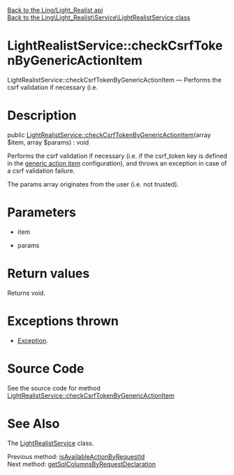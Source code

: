 [Back to the Ling/Light_Realist api](https://github.com/lingtalfi/Light_Realist/blob/master/doc/api/Ling/Light_Realist.md)<br>
[Back to the Ling\Light_Realist\Service\LightRealistService class](https://github.com/lingtalfi/Light_Realist/blob/master/doc/api/Ling/Light_Realist/Service/LightRealistService.md)


LightRealistService::checkCsrfTokenByGenericActionItem
================



LightRealistService::checkCsrfTokenByGenericActionItem — Performs the csrf validation if necessary (i.e.




Description
================


public [LightRealistService::checkCsrfTokenByGenericActionItem](https://github.com/lingtalfi/Light_Realist/blob/master/doc/api/Ling/Light_Realist/Service/LightRealistService/checkCsrfTokenByGenericActionItem.md)(array $item, array $params) : void




Performs the csrf validation if necessary (i.e. if the csrf_token key is defined in the [generic action item](https://github.com/lingtalfi/Light_Realist/blob/master/doc/pages/generic-action-item.md) configuration),
and throws an exception in case of a csrf validation failure.

The params array originates from the user (i.e. not trusted).




Parameters
================


- item

    

- params

    


Return values
================

Returns void.


Exceptions thrown
================

- [Exception](http://php.net/manual/en/class.exception.php).&nbsp;







Source Code
===========
See the source code for method [LightRealistService::checkCsrfTokenByGenericActionItem](https://github.com/lingtalfi/Light_Realist/blob/master/Service/LightRealistService.php#L791-L800)


See Also
================

The [LightRealistService](https://github.com/lingtalfi/Light_Realist/blob/master/doc/api/Ling/Light_Realist/Service/LightRealistService.md) class.

Previous method: [isAvailableActionByRequestId](https://github.com/lingtalfi/Light_Realist/blob/master/doc/api/Ling/Light_Realist/Service/LightRealistService/isAvailableActionByRequestId.md)<br>Next method: [getSqlColumnsByRequestDeclaration](https://github.com/lingtalfi/Light_Realist/blob/master/doc/api/Ling/Light_Realist/Service/LightRealistService/getSqlColumnsByRequestDeclaration.md)<br>

